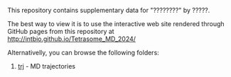 

This repository contains supplementary data for 
"????????" by ?????.

The best way to view it is to use the interactive web site rendered through GitHub pages from this repository at http://intbio.github.io/Tetrasome_MD_2024/

Alternativelly, you can browse the following folders:
1. [trj](trj) - MD trajectories



